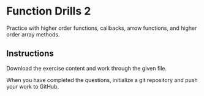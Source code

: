 # Function Drills 2
Practice with higher order functions, callbacks, arrow functions, and higher order array methods.

## Instructions
Download the exercise content and work through the given file.

When you have completed the questions, initialize a git repository and push your work to GitHub.
